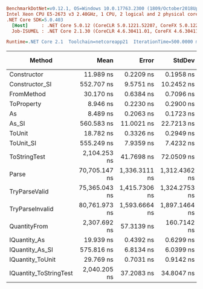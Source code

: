 ``` ini

BenchmarkDotNet=v0.12.1, OS=Windows 10.0.17763.2300 (1809/October2018Update/Redstone5)
Intel Xeon CPU E5-2673 v3 2.40GHz, 1 CPU, 2 logical and 2 physical cores
.NET Core SDK=5.0.403
  [Host]     : .NET Core 5.0.12 (CoreCLR 5.0.1221.52207, CoreFX 5.0.1221.52207), X64 RyuJIT
  Job-ISUMEL : .NET Core 2.1.30 (CoreCLR 4.6.30411.01, CoreFX 4.6.30411.02), X64 RyuJIT

Runtime=.NET Core 2.1  Toolchain=netcoreapp21  IterationTime=500.0000 ms  

```
|                 Method |          Mean |         Error |        StdDev |        Median |  Gen 0 |  Gen 1 | Gen 2 | Allocated |
|----------------------- |--------------:|--------------:|--------------:|--------------:|-------:|-------:|------:|----------:|
|            Constructor |     11.989 ns |     0.2209 ns |     0.1958 ns |     11.932 ns |      - |      - |     - |         - |
|         Constructor_SI |    552.707 ns |     9.5751 ns |    10.2452 ns |    552.092 ns | 0.0286 |      - |     - |     192 B |
|             FromMethod |     30.170 ns |     0.6384 ns |     0.7096 ns |     29.867 ns |      - |      - |     - |         - |
|             ToProperty |      8.946 ns |     0.2230 ns |     0.2900 ns |      8.914 ns |      - |      - |     - |         - |
|                     As |      8.489 ns |     0.2063 ns |     0.1723 ns |      8.478 ns |      - |      - |     - |         - |
|                  As_SI |    560.583 ns |    11.0021 ns |    22.7213 ns |    551.658 ns | 0.0288 |      - |     - |     192 B |
|                 ToUnit |     18.782 ns |     0.3326 ns |     0.2949 ns |     18.716 ns |      - |      - |     - |         - |
|              ToUnit_SI |    555.249 ns |     7.9359 ns |     7.4232 ns |    556.818 ns | 0.0286 |      - |     - |     192 B |
|           ToStringTest |  2,104.253 ns |    41.7698 ns |    72.0509 ns |  2,079.731 ns | 0.1429 |      - |     - |     952 B |
|                  Parse | 70,705.147 ns | 1,336.3111 ns | 1,312.4362 ns | 70,979.866 ns | 6.8578 | 0.1372 |     - |   44816 B |
|          TryParseValid | 75,365.043 ns | 1,415.7306 ns | 1,324.2753 ns | 75,447.166 ns | 6.7832 | 0.1507 |     - |   44792 B |
|        TryParseInvalid | 80,761.973 ns | 1,593.6664 ns | 1,897.1464 ns | 80,316.220 ns | 6.6634 | 0.1625 |     - |   44392 B |
|           QuantityFrom |  2,307.692 ns |    57.3139 ns |   160.7142 ns |  2,300.000 ns |      - |      - |     - |      56 B |
|           IQuantity_As |     19.939 ns |     0.4392 ns |     0.6299 ns |     19.768 ns | 0.0037 |      - |     - |      24 B |
|        IQuantity_As_SI |    575.816 ns |     6.8134 ns |     6.0399 ns |    574.340 ns | 0.0287 |      - |     - |     192 B |
|       IQuantity_ToUnit |     29.769 ns |     0.7031 ns |     0.9142 ns |     29.505 ns | 0.0088 |      - |     - |      56 B |
| IQuantity_ToStringTest |  2,040.205 ns |    37.2083 ns |    34.8047 ns |  2,036.693 ns | 0.1436 |      - |     - |     952 B |
